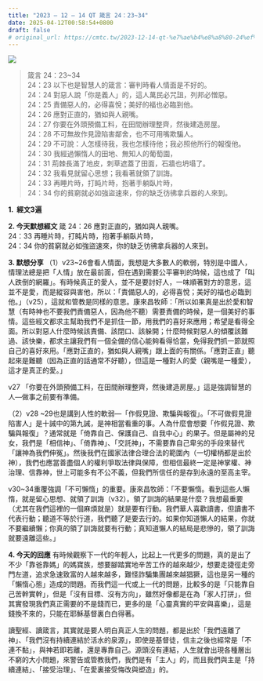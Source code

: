 ```yaml
---
title: "2023 – 12 – 14 QT 箴言 24：23~34"
date: 2025-04-12T00:58:54+0800
draft: false
# original_url: https://cmtc.tw/2023-12-14-qt-%e7%ae%b4%e8%a8%80-24%ef%bc%9a2334
---
```


![](/images/qt.jpg)
> 箴言 24：23\~34  
> 24：23 以下也是智慧人的箴言：審判時看人情面是不好的。  
> 24：24 對惡人說「你是義人」的，這人萬民必咒詛，列邦必憎惡。  
> 24：25 責備惡人的，必得喜悅；美好的福也必臨到他。  
> 24：26 應對正直的，猶如與人親嘴。  
> 24：27 你要在外頭預備工料，在田間辦理整齊，然後建造房屋。  
> 24：28 不可無故作見證陷害鄰舍，也不可用嘴欺騙人。  
> 24：29 不可說：人怎樣待我，我也怎樣待他；我必照他所行的報復他。  
> 24：30 我經過懶惰人的田地、無知人的葡萄園，  
> 24：31 荊棘長滿了地皮，刺草遮蓋了田面，石牆也坍塌了。  
> 24：32 我看見就留心思想；我看著就領了訓誨。  
> 24：33 再睡片時，打盹片時，抱著手躺臥片時，  
> 24：34 你的貧窮就必如強盜速來，你的缺乏彷彿拿兵器的人來到。

**1.  經文3遍**

**2. 今天默想經文**
箴 24：26 應對正直的，猶如與人親嘴。  
24：33 再睡片時，打盹片時，抱著手躺臥片時，  
24：34 你的貧窮就必如強盜速來，你的缺乏彷彿拿兵器的人來到。

**3. 默想分享**
（1）v23\~26會看人情面，我想是大多數人的軟弱，特別是中國人，情理法總是把「人情」放在最前面，但在遇到需要公平審判的時候，這也成了「叫人跌倒的網羅」。有時候真正的愛人，並不是要討好人，一味順著對方的意思，這並不是愛，而是縱容與害他，所以：「責備惡人的，必得喜悅；美好的福也必臨到他。」（v25），這就和管教是同樣的意思。康來昌牧師：「所以如果真是出於愛和智慧（有時神也不要我們責備惡人，因為他不聽）需要責備的時候，是一個美好的事情。這些經文都求主幫助我們不是抓住一節，用我們的喜好來應用；希望是看得全面。所以對惡人什麼時候該責備、該閉口、該躲開；什麼時候對惡人的傾覆該難過、該快樂，都求主讓我們有一個全備的信心能夠看得恰當，免得我們抓一節就照自己的喜好來用。「應對正直的，猶如與人親嘴」跟上面的有關係。「應對正直」聽起來是難聽（因為正直的話通常不好聽），但這是一種對人的愛（親嘴是一種愛），這才是真正的愛。」

v27 「你要在外頭預備工料，在田間辦理整齊，然後建造房屋。」這是強調智慧的人—做事之前要有準備。

（2）v28 ~29也是講到人性的軟弱—「作假見證、欺騙與報復」。「不可做假見證陷害人」是十誡中的第九誡，是神相當看重的事。人為什麼會想要「作假見證、欺騙與報復」？通常就是「倚靠自己、保護自己、自我中心」的果子。但是屬神的兒女，我們是「相信神」、「倚靠神」、「交託神」，不需要靠自己卑劣的手段來替代「讓神為我們伸冤」。然後我們在國家法律合理合法的範圍內（一切權柄都是出於神），我們也應當善盡個人的權利爭取法律與保障，但相信最終一定是神掌權、神治理、信靠神，世上可能多有不公不義，但我們所信任的是存到永遠的至高主宰。

v30\~34重覆強調「不可懶惰」的重要。康來昌牧師：「不要懶惰。看到這些人懶惰，就是留心思想、就領了訓誨（v32）。領了訓誨的結果是什麼？我想最重要（尤其在我們這裡的一個麻煩就是）就是要有行動。我們華人喜歡讀書，但讀書不代表行動；聽道不等於行道，我們聽了是要去行的。如果你知道懶人的結果，你就不要繼續懶；你真的領了訓誨就要有行動；真知道懶人的結局是悲慘的，領了訓誨就要遠離這些。」

**4. 今天的回應**
有時候觀察下一代的年輕人，比起上一代更多的問題，真的是出了不少「靠爸靠媽」的媽寶族，想要腳踏實地辛苦工作的越來越少，想要走捷徑走旁門左道，追求急速致富的人越來越多，難怪詐騙集團越來越猖獗，這也是另一種的「懶惰心態」造成的問題。而我們這一代或上一代的問題，比較多的是「只能靠自己苦幹實幹」，但是「沒有目標、沒有方向」，雖然好像都是在為「家人打拼」，但其實發現我們真正需要的不是錢而已，更多的是「心靈真實的平安與喜樂」，這是錢換不來的，只能在耶穌基督裏白白得著。

讀聖經、讀箴言，其實就是要人明白真正人生的問題，都是出於「我們遠離了神」、「我們沒有持續連結於活水的泉源」，即使是基督徒，信主之後也經常是「不連不黏」，與神若即若離，還是專靠自己。源頭沒有連結，人生就會出現各種層出不窮的大小問題，來警告或管教我們，我們是有「主人」的，而且我們與主是「持續連結」、「接受治理」、「在愛裏接受悔改與塑造」的。
